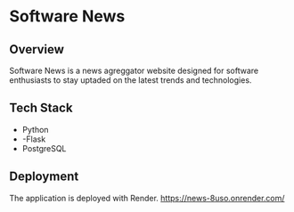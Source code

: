 # **Software News**

## Overview

Software News is a news agreggator website designed for software enthusiasts to stay uptaded on the latest trends and technologies. 

## Tech Stack

- Python
- -Flask
- PostgreSQL

## Deployment

The application is deployed with Render.
https://news-8uso.onrender.com/





